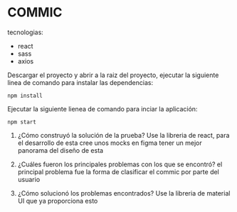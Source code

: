 # COMMIC

  tecnologias:
  
 - react
 - sass
 - axios
 
Descargar el proyecto y abrir a la raiz del proyecto, ejecutar la siguiente linea de comando para instalar las dependencias:

    npm install
Ejecutar la siguiente lienea de comando para inciar la aplicación:

    npm start
   
1.  ¿Cómo construyó la solución de la prueba?
Use la libreria de react, para el desarrollo de esta cree unos mocks en figma tener un mejor panorama del diseño de esta
    
2.  ¿Cuáles fueron los principales problemas con los que se encontró?
el principal problema fue la forma de clasificar el commic por parte del usuario
    
3.  ¿Cómo solucionó los problemas encontrados?
Use la libreria de material UI que ya proporciona esto
    

